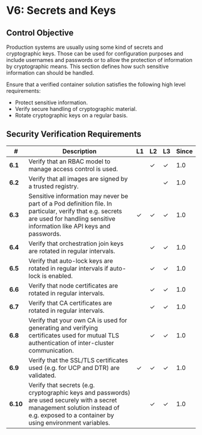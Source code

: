 # V6: Secrets and Keys

## Control Objective

Production systems are usually using some kind of secrets and cryptographic keys. Those can be used for configuration purposes and include usernames and passwords or to allow the protection of information by cryptographic means. This section defines how such sensitive information can should be handled.

Ensure that a verified container solution satisfies the following high level requirements:

* Protect sensitive information.
* Verify secure handling of cryptographic material.
* Rotate cryptographic keys on a regular basis.

## Security Verification Requirements

| # | Description | L1 | L2 | L3 | Since |
| --- | --- | --- | --- | -- | -- |
| **6.1** | Verify that an RBAC model to manage access control is used. |  | ✓ | ✓ | 1.0 |
| **6.2** | Verify that all images are signed by a trusted registry. |  |  | ✓ | 1.0 |
| **6.3** | Sensitive information may never be part of a Pod definition file. In particular, verify that e.g. secrets are used for handling sensitive information like API keys and passwords.  | ✓ | ✓ | ✓ | 1.0 |
| **6.4** | Verify that orchestration join keys are rotated in regular intervals. |  | ✓ | ✓ | 1.0 |
| **6.5** | Verify that auto-lock keys are rotated in regular intervals if auto-lock is enabled. |  | ✓ | ✓ | 1.0 |
| **6.6** | Verify that node certificates are rotated in regular intervals. |  | ✓ | ✓ | 1.0 |
| **6.7** | Verify that CA certificates are rotated in regular intervals. |  | ✓ | ✓ | 1.0 |
| **6.8** | Verify that your own CA is used for generating and verifying certificates used for mutual TLS authentication of inter-cluster communication. |  | ✓ | ✓ | 1.0 |
| **6.9** | Verify that the SSL/TLS certificates used (e.g. for UCP and DTR) are validated. | ✓ | ✓ | ✓ | 1.0 |
| **6.10** | Verify that secrets (e.g. cryptographic keys and passwords) are used securely with a secret management solution instead of e.g. exposed to a container by using environment variables. |  | ✓ | ✓ | 1.0 |
